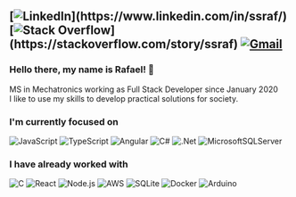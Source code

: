 [![LinkedIn](https://img.shields.io/badge/LINKEDIN-0a66c2?style=for-the-badge&logo=Linkedin "https://www.linkedin.com/in/ssraf/")](https://www.linkedin.com/in/ssraf/)
[![Stack Overflow](https://img.shields.io/badge/Stack_Overflow-FE7A16?style=for-the-badge&logo=stack-overflow&logoColor=white "https://stackoverflow.com/story/ssraf")](https://stackoverflow.com/story/ssraf)
[![Gmail](https://img.shields.io/badge/-rafaelsanchezsouza@gmail.com-EEEEEE?style=for-the-badge&logo=gmail "rafaelsanchezsouza@gmail.com")](https://mail.google.com/mail/?view=cm&fs=1&to=rafaelsanchezsouza@gmail.com&su=Hello&body=Hello)
---

### Hello there, my name is Rafael! 👋

MS in Mechatronics working as Full Stack Developer since January 2020  
I like to use my skills to develop practical solutions for society.  

### I'm currently focused on

![JavaScript](https://img.shields.io/badge/javascript-%23323330.svg?style=for-the-badge&logo=javascript&logoColor=%23F7DF1E)
![TypeScript](https://img.shields.io/badge/typescript-%23007ACC.svg?style=for-the-badge&logo=typescript&logoColor=white)
![Angular](https://img.shields.io/badge/angular-%23DD0031.svg?style=for-the-badge&logo=angular&logoColor=white)
![C#](https://img.shields.io/badge/c%23-%23239120.svg?style=for-the-badge&logo=c-sharp&logoColor=white)
![.Net](https://img.shields.io/badge/.NET-5C2D91?style=for-the-badge&logo=.net&logoColor=white)
![MicrosoftSQLServer](https://img.shields.io/badge/Microsoft%20SQL%20Sever-CC2927?style=for-the-badge&logo=microsoft%20sql%20server&logoColor=white)

### I have already worked with
![C](https://img.shields.io/badge/-C-blue?style=for-the-badge&logo=C&logoColor=white)
![React](https://img.shields.io/badge/react-%2320232a.svg?style=for-the-badge&logo=react&logoColor=%2361DAFB)
![Node.js](https://img.shields.io/badge/node.js-%2343853D.svg?style=for-the-badge&logo=node.js&logoColor=white)
![AWS](https://img.shields.io/badge/AWS-%23FF9900.svg?style=for-the-badge&logo=amazon-aws&logoColor=white)
![SQLite](https://img.shields.io/badge/sqlite-%2307405e.svg?style=for-the-badge&logo=sqlite&logoColor=white)
![Docker](https://img.shields.io/badge/-Docker-2496ed?style=for-the-badge&logo=docker&logoColor=white "Docker")
![Arduino](https://img.shields.io/badge/-Arduino-008184?style=for-the-badge&logo=Arduino&logoColor=white "Arduino")  

<!--
**rafaelsanchezsouza/rafaelsanchezsouza** is a ✨ _special_ ✨ repository because its `README.md` (this file) appears on your GitHub profile.

Here are some ideas to get you started:

- 🔭 I’m currently working on ...
- 🌱 I’m currently learning ...
- 👯 I’m looking to collaborate on ...
- 🤔 I’m looking for help with ...
- 💬 Ask me about ...
- 📫 How to reach me: ...
- 😄 Pronouns: ...
- ⚡ Fun fact: ...
-->
